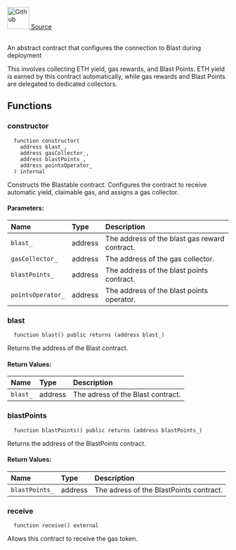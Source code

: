 <a href="https://github.com/AgentFi/agentfi-contracts/blob/main/contracts/utils/Blastable.sol"><img src="/img/github.svg" alt="Github" width="50px"/> Source</a><br/><br/>

An abstract contract that configures the connection to Blast during deployment

This involves collecting ETH yield, gas rewards, and Blast Points. ETH yield is earned by this contract automatically, while gas rewards and Blast Points are delegated to dedicated collectors.


## Functions
### constructor
```solidity
  function constructor(
    address blast_,
    address gasCollector_,
    address blastPoints_,
    address pointsOperator_
  ) internal
```
Constructs the Blastable contract.
Configures the contract to receive automatic yield, claimable gas, and assigns a gas collector.


#### Parameters:
| Name | Type | Description                                                          |
| :--- | :--- | :------------------------------------------------------------------- |
| `blast_` | address | The address of the blast gas reward contract. |
| `gasCollector_` | address | The address of the gas collector. |
| `blastPoints_` | address | The address of the blast points contract. |
| `pointsOperator_` | address | The address of the blast points operator. |

### blast
```solidity
  function blast() public returns (address blast_)
```
Returns the address of the Blast contract.



#### Return Values:
| Name                           | Type          | Description                                                                  |
| :----------------------------- | :------------ | :--------------------------------------------------------------------------- |
| `blast_` | address | The adress of the Blast contract. |

### blastPoints
```solidity
  function blastPoints() public returns (address blastPoints_)
```
Returns the address of the BlastPoints contract.



#### Return Values:
| Name                           | Type          | Description                                                                  |
| :----------------------------- | :------------ | :--------------------------------------------------------------------------- |
| `blastPoints_` | address | The adress of the BlastPoints contract. |

### receive
```solidity
  function receive() external
```
Allows this contract to receive the gas token.




